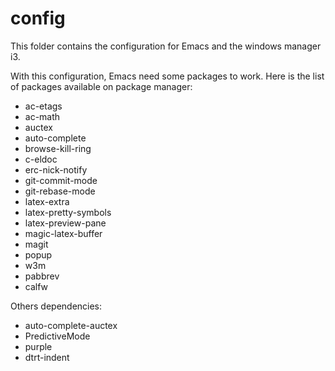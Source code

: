 config
======

This folder contains the configuration for Emacs and the windows manager i3.

With this configuration, Emacs need some packages to work.
Here is the list of packages available on package manager:
- ac-etags
- ac-math
- auctex
- auto-complete
- browse-kill-ring
- c-eldoc
- erc-nick-notify
- git-commit-mode
- git-rebase-mode
- latex-extra
- latex-pretty-symbols
- latex-preview-pane
- magic-latex-buffer
- magit
- popup
- w3m
- pabbrev
- calfw

Others dependencies:
- auto-complete-auctex
- PredictiveMode
- purple
- dtrt-indent